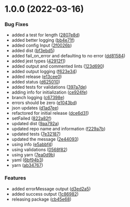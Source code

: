 # 1.0.0 (2022-03-16)


### Bug Fixes

* added a test for length ([2807e8d](https://github.com/panbanda/string-validation-action/commit/2807e8dec6afb5fad80b8663313f323e94b7c58c))
* added better logging ([bb4e71f](https://github.com/panbanda/string-validation-action/commit/bb4e71faa8c9e7e279337a2f93c652066d073718))
* added config Input ([2f0026b](https://github.com/panbanda/string-validation-action/commit/2f0026bb7fe9b73f06edc3a9d36370db30ab7927))
* added dist ([bf3ebd5](https://github.com/panbanda/string-validation-action/commit/bf3ebd522c21e368a4f1f41576d40432469efe04))
* added fail_on_error and defaulting to no error ([dd81584](https://github.com/panbanda/string-validation-action/commit/dd81584c6582f58ef01e502959e1c765f78bb57e))
* added jest types ([42912f1](https://github.com/panbanda/string-validation-action/commit/42912f14639bd34dabca95adfc9dcf9ac9511df8))
* added output and commented lints ([123d690](https://github.com/panbanda/string-validation-action/commit/123d690dce711ab4dd6ef24f1b91154fcd3715fc))
* added output logging ([f623e34](https://github.com/panbanda/string-validation-action/commit/f623e3490dda77e923f6dbb79afdf4b6144bb597))
* added release ([e13cee0](https://github.com/panbanda/string-validation-action/commit/e13cee0c9666a6ebac486ab14e8aaba32d5cfdc7))
* added status ([d625010](https://github.com/panbanda/string-validation-action/commit/d625010ea147df83de6ff3fa494142c69e20cc6b))
* added tests for validations ([397a7de](https://github.com/panbanda/string-validation-action/commit/397a7dec83420dda415bcdea19ae2007cff1abba))
* adding info for initialization ([ce924fe](https://github.com/panbanda/string-validation-action/commit/ce924fe52a0530ca1d76de51f2048ed674883092))
* branch logging ([c67398e](https://github.com/panbanda/string-validation-action/commit/c67398e573ea0a76f6cc26639f54ae17b0d7240d))
* errors should be zero ([e1043bd](https://github.com/panbanda/string-validation-action/commit/e1043bd17df3641be6dc79c8f0dac8c5623918a4))
* json updates ([d1ad7ee](https://github.com/panbanda/string-validation-action/commit/d1ad7eef269c5d3796640df96db49b86f0d9d015))
* refactored for initial release ([dce6d31](https://github.com/panbanda/string-validation-action/commit/dce6d314aee90aece5394ebabcc92807844ce111))
* setFailed ([822a82f](https://github.com/panbanda/string-validation-action/commit/822a82f0d5de1936a65968eaf6a88fec9397b9cb))
* updated dist ([9aa792a](https://github.com/panbanda/string-validation-action/commit/9aa792a0a0a7194950ab9bbd9340eb3673e6ce88))
* updated repo name and information ([f229a7b](https://github.com/panbanda/string-validation-action/commit/f229a7b64ccd7a01eb7b80afea4a32e561c22503))
* updated tests ([7e32187](https://github.com/panbanda/string-validation-action/commit/7e32187a909a418e28f73f4e17121a345521354c))
* updated the message ([2e44093](https://github.com/panbanda/string-validation-action/commit/2e4409324d278cef6267a57b16148d6b15267347))
* using info ([e5abbf4](https://github.com/panbanda/string-validation-action/commit/e5abbf40a7c2ab3cfcba7c8c8e094bc6d9592df6))
* using validations ([0568f82](https://github.com/panbanda/string-validation-action/commit/0568f827ce18777054249ba5bf791bd6e0425040))
* using yarn ([7ea0d9b](https://github.com/panbanda/string-validation-action/commit/7ea0d9b240a17d6f170f56547ff15e36a3f6318b))
* yaml ([6bf94b3](https://github.com/panbanda/string-validation-action/commit/6bf94b35302721452ddcdd1ca70be5adaa29898e))
* yarn ([ab34767](https://github.com/panbanda/string-validation-action/commit/ab3476785a0e336a25227b6482206e56202d1c17))


### Features

* added errorMessage output ([d3ed2a5](https://github.com/panbanda/string-validation-action/commit/d3ed2a5829987cff4aaeba6ff5d1d6e962c3194d))
* added success output ([1c86982](https://github.com/panbanda/string-validation-action/commit/1c86982045588e14485a668cb9203b27df75e114))
* releasing package ([cb45e68](https://github.com/panbanda/string-validation-action/commit/cb45e68af84591e9c2155f820742a9daa5380418))
